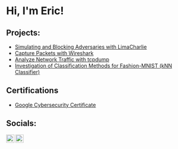 # Hi, I'm Eric!

## Projects:
- [Simulating and Blocking Adversaries with LimaCharlie](https://github.com/chau-eric/LimaCharlie-Lab)
- [Capture Packets with Wireshark](https://github.com/chau-eric/beginner-wireshark)
- [Analyze Network Traffic with tcpdump](https://github.com/chau-eric/tcpdump-capture/tree/main)
- [Investigation of Classification Methods for Fashion-MNIST (kNN Classifier)](https://github.com/chau-eric/kNN-Investigation/tree/main)
 
## Certifications

- [Google Cybersecurity Certificate](https://coursera.org/share/af449dd7f93a28ae2027ef0457fab040)

## Socials:

[<img align="left" alt="EricChau | LinkedIn" width="22px" src="https://cdn.jsdelivr.net/npm/simple-icons@v3/icons/linkedin.svg" />][linkedin]
[<img align="left" alt="EricChau | Instagram" width="22px" src="https://cdn.jsdelivr.net/npm/simple-icons@v3/icons/instagram.svg" />][instagram]

[instagram]: https://www.instagram.com/chau_cow/
[linkedin]: https://www.linkedin.com/in/eric-chau-18971026b/
